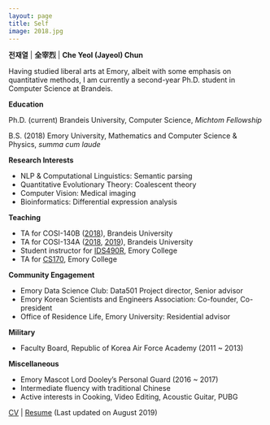 ```yaml
---
layout: page
title: Self
image: 2018.jpg
---
```


**전재열** |
 **全宰烈** |
 **Che Yeol (Jayeol) Chun**


Having studied liberal arts at Emory, albeit with some emphasis on quantitative methods, I am currently a second-year Ph.D. student in Computer Science at Brandeis.

**Education**

Ph.D. (current) Brandeis University, Computer Science, *Michtom Fellowship*

B.S. (2018) Emory University, Mathematics and Computer Science & Physics, *summa cum laude*

**Research Interests**

* NLP & Computational Linguistics: Semantic parsing
* Quantitative Evolutionary Theory: Coalescent theory
* Computer Vision: Medical imaging
* Bioinformatics: Differential expression analysis

**Teaching**

* TA for COSI-140B ([2018](https://brandeis.schdl.net/course/Spring_2019/COSI_140B)), Brandeis University
* TA for COSI-134A ([2018](https://brandeis.schdl.net/course/Fall_2018/COSI_134A), [2019](https://brandeis.schdl.net/course/Fall_2019/COSI_134A)), Brandeis University
* Student instructor for [IDS490R](http://atlas.college.emory.edu/schedules/index.php?select=IDS&view=cse&t=5169&sc=IDS&cn=490R&sn=06P), Emory College
* TA for [CS170](http://www.mathcs.emory.edu/~valerie/courses/spr16/170/utas.html), Emory College

**Community Engagement**

* Emory Data Science Club: Data501 Project director, Senior advisor
* Emory Korean Scientists and Engineers Association: Co-founder, Co-president
* Office of Residence Life, Emory University: Residential advisor

**Military**

* Faculty Board, Republic of Korea Air Force Academy (2011 ~ 2013)

**Miscellaneous**

* Emory Mascot Lord Dooley’s Personal Guard (2016 ~ 2017)
* Intermediate fluency with traditional Chinese
* Active interests in Cooking, Video Editing, Acoustic Guitar, PUBG

[CV](../assets/doc/cv.pdf) |
[Resume](../assets/doc/resume.pdf) (Last updated on August 2019)
